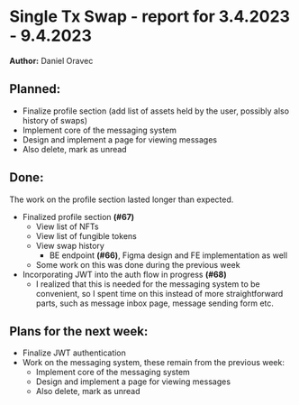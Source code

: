 # Single Tx Swap - report for 3.4.2023 - 9.4.2023

**Author:** Daniel Oravec

## Planned:

- Finalize profile section (add list of assets held by the user, possibly also history of swaps)
- Implement core of the messaging system
- Design and implement a page for viewing messages
- Also delete, mark as unread

## Done:

The work on the profile section lasted longer than expected.

- Finalized profile section **(#67)**
    - View list of NFTs
    - View list of fungible tokens
    - View swap history
        - BE endpoint **(#66)**, Figma design and FE implementation as well
    - Some work on this was done during the previous week
- Incorporating JWT into the auth flow in progress **(#68)**
    - I realized that this is needed for the messaging system to be convenient, so I spent time on this instead of more straightforward parts, such as message inbox page, message sending form etc.


## Plans for the next week:

- Finalize JWT authentication
- Work on the messaging system, these remain from the previous week:
    - Implement core of the messaging system
    - Design and implement a page for viewing messages
    - Also delete, mark as unread
